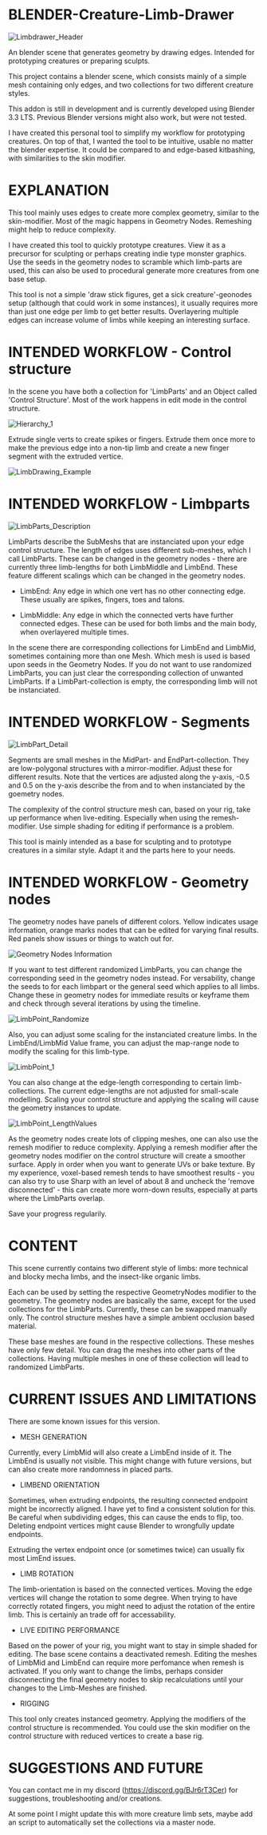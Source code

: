 # BLENDER-Creature-Limb-Drawer
![Limbdrawer_Header](https://user-images.githubusercontent.com/18192380/217829911-5eef2db8-1471-43b6-9941-7378dec11d2a.png)

An blender scene that generates geometry by drawing edges. Intended for prototyping creatures or preparing sculpts.

This project contains a blender scene, which consists mainly of a simple mesh containing only edges, and two collections for two different creature styles.

This addon is still in development and is currently developed using Blender 3.3 LTS. Previous Blender versions might also work, but were not tested.

I have created this personal tool to simplify my workflow for prototyping creatures. On top of that, I wanted the tool to be intuitive, usable no matter the blender expertise.
It could be compared to and edge-based kitbashing, with similarities to the skin modifier.

# EXPLANATION

This tool mainly uses edges to create more complex geometry, similar to the skin-modifier.
Most of the magic happens in Geometry Nodes. Remeshing might help to reduce complexity.

I have created this tool to quickly prototype creatures. View it as a precursor for sculpting or perhaps creating indie type monster graphics.
Use the seeds in the geometry nodes to scramble which limb-parts are used, this can also be used to procedural generate more creatures from one base setup.

This tool is not a simple 'draw stick figures, get a sick creature'-geonodes setup (although that could work in some instances), it usually requires more than just one edge per limb to get better results. 
Overlayering multiple edges can increase volume of limbs while keeping an interesting surface.

# INTENDED WORKFLOW - Control structure

In the scene you have both a collection for 'LimbParts' and an Object called 'Control Structure'.
Most of the work happens in edit mode in the control structure.

![Hierarchy_1](https://user-images.githubusercontent.com/18192380/217834910-7ba84abb-3a1a-4c0e-ac35-62000789af4b.png)

Extrude single verts to create spikes or fingers. Extrude them once more to make the previous edge into a non-tip limb and create a new finger segment with the extruded vertice. 

![LimbDrawing_Example](https://user-images.githubusercontent.com/18192380/217837337-79f60028-bbc8-4bca-ad4e-a002dff970c2.png)

# INTENDED WORKFLOW - Limbparts

![LimbParts_Description](https://user-images.githubusercontent.com/18192380/217838260-c02895d8-7459-4832-9d83-1615be2c964c.png)

LimbParts describe the SubMeshs that are instanciated upon your edge control structure.
The length of edges uses different sub-meshes, which I call LimbParts. These can be changed in the geometry nodes - there are currently three limb-lengths for both LimbMiddle and LimbEnd. These feature different scalings which can be changed in the geometry nodes.

- LimbEnd: Any edge in which one vert has no other connecting edge. These usually are spikes, fingers, toes and talons.

- LimbMiddle: Any edge in which the connected verts have further connected edges. These can be used for both limbs and the main body, when overlayered multiple times.

In the scene there are corresponding collections for LimbEnd and LimbMid, sometimes containing more than one Mesh. 
Which mesh is used is based upon seeds in the Geometry Nodes. 
If you do not want to use randomized LimbParts, you can just clear the corresponding collection of unwanted LimbParts. If a LimbPart-collection is empty, the corresponding limb will not be instanciated.

# INTENDED WORKFLOW - Segments

![LimbPart_Detail](https://user-images.githubusercontent.com/18192380/217841709-7e35358b-f534-41df-adbc-9d34e0cea3d0.png)

Segments are small meshes in the MidPart- and EndPart-collection. They are low-polygonal structures with a mirror-modifier. Adjust these for different results. Note that the vertices are adjusted along the y-axis, -0.5 and 0.5 on the y-axis describe the from and to when instanciated by the goemetry nodes.

The complexity of the control structure mesh can, based on your rig, take up performance when live-editing. Especially when using the remesh-modifier.
Use simple shading for editing if performance is a problem.

This tool is mainly intended as a base for sculpting and to prototype creatures in a similar style. Adapt it and the parts here to your needs.

# INTENDED WORKFLOW - Geometry nodes

The geometry nodes have panels of different colors. Yellow indicates usage information, orange marks nodes that can be edited for varying final results. Red panels show issues or things to watch out for.

![Geometry Nodes Information](https://user-images.githubusercontent.com/18192380/217843049-99a5eee2-2ddf-4f22-8b65-5014348b37e3.png)

If you want to test different randomized LimbParts, you can change the corresponding seed in the geometry nodes instead. 
For versability, change the seeds to for each limbpart or the general seed which applies to all limbs. Change these in geometry nodes for immediate results or keyframe them and check through several iterations by using the timeline. 

![LimbPoint_Randomize](https://user-images.githubusercontent.com/18192380/217842118-998672d0-92cf-4e3f-8da9-4df2ff4f619a.png)

Also, you can adjust some scaling for the instanciated creature limbs.
In the LimbEnd/LimbMid Value frame, you can adjust the map-range node to modify the scaling for this limb-type.

![LimbPoint_1](https://user-images.githubusercontent.com/18192380/217843290-3f5399d3-efb9-4972-97b6-24150785dd69.png)

You can also change at the edge-length corresponding to certain limb-collections. The current edge-lengths are not adjusted for small-scale modelling. Scaling your control structure and applying the scaling will cause the geometry instances to update.

![LimbPoint_LengthValues](https://user-images.githubusercontent.com/18192380/217843809-90a0e588-6181-4e16-bf66-335f83cc7c94.png)

As the geometry nodes create lots of clipping meshes, one can also use the remesh modifier to reduce complexity. Applying a remesh modifier after the geometry nodes modifier on the control structure will create a smoother surface. Apply in order when you want to generate UVs or bake texture.
By my experience, voxel-based remesh tends to have smoothest results - you can also try to use Sharp with an level of about 8 and uncheck the 'remove disconnected' - this can create more worn-down results, especially at parts where the LimbParts overlap. 

Save your progress regularily. 

# CONTENT

This scene currently contains two different style of limbs: more technical and blocky mecha limbs, and the insect-like organic limbs.

Each can be used by setting the respective GeometryNodes modifier to the geometry.
The geometry nodes are basically the same, except for the used collections for the LimbParts. Currently, these can be swapped manually only.
The control structure meshes have a simple ambient occlusion based material.

These base meshes are found in the respective collections. These meshes have only few detail.
You can drag the meshes into other parts of the collections. Having multiple meshes in one of these collection will lead to randomized LimbParts.

# CURRENT ISSUES AND LIMITATIONS

There are some known issues for this version. 

- MESH GENERATION

Currently, every LimbMid will also create a LimbEnd inside of it. The LimbEnd is usually not visible. This might change with future versions, but can also create more randomness in placed parts.

- LIMBEND ORIENTATION

Sometimes, when extruding endpoints, the resulting connected endpoint might be incorrectly aligned. I have yet to find a consistent solution for this. 
Be careful when subdividing edges, this can cause the ends to flip, too. Deleting endpoint vertices might cause Blender to wrongfully update endpoints. 

Extruding the vertex endpoint once (or sometimes twice) can usually fix most LimEnd issues.

- LIMB ROTATION

The limb-orientation is based on the connected vertices. Moving the edge vertices will change the rotation to some degree. When trying to have correctly rotated fingers, you might need to adjust the rotation of the entire limb. This is certainly an trade off for accessability. 

- LIVE EDITING PERFORMANCE

Based on the power of your rig, you might want to stay in simple shaded for editing.
The base scene contains a deactivated remesh.
Editing the meshes of LimbMid and LimbEnd can require more perfomance when remesh is activated. If you only want to change the limbs, perhaps consider disconnecting the final geometry nodes to skip recalculations until your changes to the Limb-Meshes are finished.

- RIGGING

This tool only creates instanced geometry. Applying the modifiers of the control structure is recommended. You could use the skin modifier on the control structure with reduced vertices to create a base rig. 

# SUGGESTIONS AND FUTURE
You can contact me in my discord (https://discord.gg/BJr6rT3Cer) for suggestions, troubleshooting and/or creations. 

At some point I might update this with more creature limb sets, maybe add an script to automatically set the collections via a master node.
